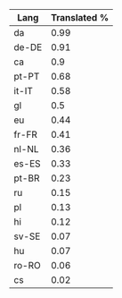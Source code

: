 | Lang | Translated % |
| --- | --- |
| da | 0.99 |
| de-DE | 0.91 |
| ca | 0.9 |
| pt-PT | 0.68 |
| it-IT | 0.58 |
| gl | 0.5 |
| eu | 0.44 |
| fr-FR | 0.41 |
| nl-NL | 0.36 |
| es-ES | 0.33 |
| pt-BR | 0.23 |
| ru | 0.15 |
| pl | 0.13 |
| hi | 0.12 |
| sv-SE | 0.07 |
| hu | 0.07 |
| ro-RO | 0.06 |
| cs | 0.02 |
